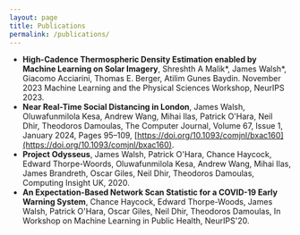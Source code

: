 ```yaml
---
layout: page
title: Publications
permalink: /publications/
---
```

- **High-Cadence Thermospheric Density Estimation enabled by Machine Learning on Solar Imagery**, Shreshth A Malik\*, James Walsh\*, Giacomo Acciarini, Thomas E. Berger, Atilim Gunes Baydin. November 2023 Machine Learning and the Physical Sciences Workshop, NeurIPS 2023.
- **Near Real-Time Social Distancing in London**, James Walsh, Oluwafunmilola Kesa, Andrew Wang, Mihai Ilas, Patrick O'Hara, Neil Dhir, Theodoros Damoulas, The Computer Journal, Volume 67, Issue 1, January 2024, Pages 95–109, [https://doi.org/10.1093/comjnl/bxac160](https://doi.org/10.1093/comjnl/bxac160).
- **Project Odysseus**, James Walsh, Patrick O'Hara, Chance Haycock, Edward Thorpe-Woords, Oluwafunmilola Kesa, Andrew Wang, Mihai Ilas, James Brandreth, Oscar Giles, Neil Dhir, Theodoros Damoulas, Computing Insight UK, 2020.
- **An Expectation-Based Network Scan Statistic for a COVID-19 Early Warning System**, Chance Haycock, Edward Thorpe-Woods, James Walsh, Patrick O'Hara, Oscar Giles, Neil Dhir, Theodoros Damoulas, In Workshop on Machine Learning in Public Health, NeurIPS'20.
